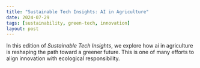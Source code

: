 ```yaml
---
title: "Sustainable Tech Insights: AI in Agriculture"
date: 2024-07-29
tags: [sustainability, green-tech, innovation]
layout: post
---
```


In this edition of *Sustainable Tech Insights*, we explore how ai in agriculture is reshaping the path toward a greener future. This is one of many efforts to align innovation with ecological responsibility.
